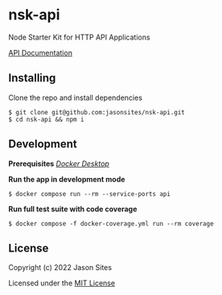 # nsk-api
Node Starter Kit for HTTP API Applications

[API Documentation](./documentation/index.md)

## Installing
Clone the repo and install dependencies
```shell
$ git clone git@github.com:jasonsites/nsk-api.git
$ cd nsk-api && npm i
```

## Development
**Prerequisites**
*[Docker Desktop](https://www.docker.com/products/docker-desktop)*

**Run the app in development mode**
```shell
$ docker compose run --rm --service-ports api
```

**Run full test suite with code coverage**
```shell
$ docker compose -f docker-coverage.yml run --rm coverage
```

## License
Copyright (c) 2022 Jason Sites

Licensed under the [MIT License](LICENSE.md)
